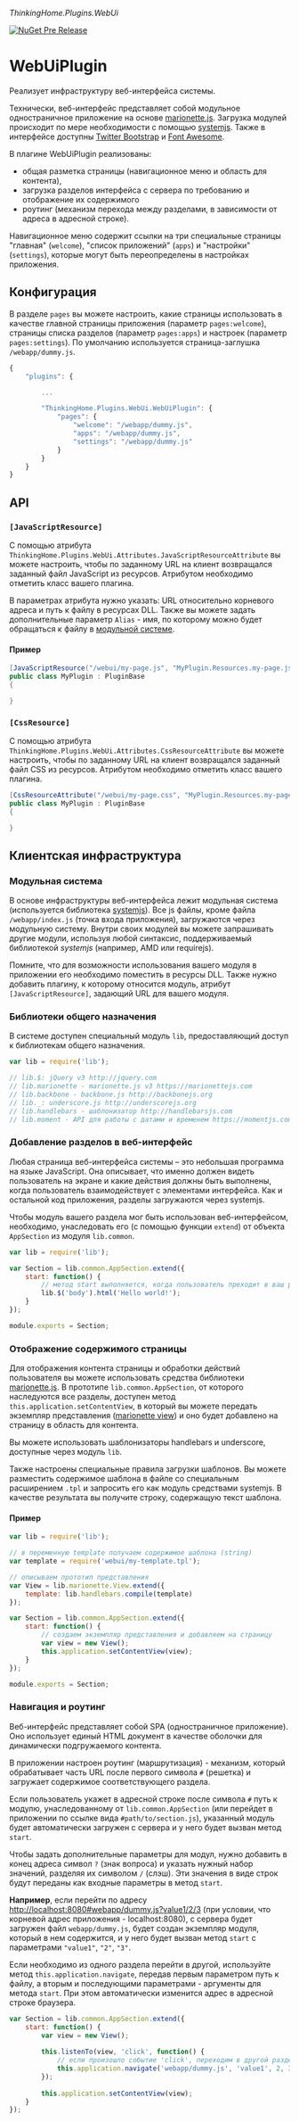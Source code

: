 *ThinkingHome.Plugins.WebUi*  

[![NuGet Pre Release](https://img.shields.io/nuget/vpre/ThinkingHome.Plugins.WebUi.svg)](https://www.nuget.org/packages/ThinkingHome.Plugins.WebUi)

# WebUiPlugin

Реализует инфраструктуру веб-интерфейса системы.

Технически, веб-интерфейс представляет собой модульное одностраничное приложение на основе [marionette.js](https://marionettejs.com). Загрузка модулей происходит по мере необходимости с помощью [systemjs](https://github.com/systemjs/systemjs). Также в интерфейсе доступны [Twitter Bootstrap](https://v4-alpha.getbootstrap.com) и [Font Awesome](http://fontawesome.io).

В плагине WebUiPlugin реализованы: 

- общая разметка страницы (навигационное меню и область для контента), 
- загрузка разделов интерфейса с сервера по требованию и отображение их содержимого
- роутинг (механизм перехода между разделами, в зависимости от адреса в адресной строке).

Навигационное меню содержит ссылки на три специальные страницы "главная" (`welcome`), "список приложений" (`apps`) и "настройки" (`settings`), которые могут быть переопределены в настройках приложения.

## Конфигурация

В разделе `pages` вы можете настроить, какие страницы использовать в качестве главной страницы приложения (параметр `pages:welcome`), страницы списка разделов (параметр `pages:apps`) и настроек (параметр `pages:settings`). По умолчанию используется страница-заглушка `/webapp/dummy.js`.

```js
{
    "plugins": {

        ...

        "ThinkingHome.Plugins.WebUi.WebUiPlugin": {
            "pages": {
                "welcome": "/webapp/dummy.js",
                "apps": "/webapp/dummy.js",
                "settings": "/webapp/dummy.js"
            }
        }
    }
}
```

## API

### `[JavaScriptResource]`

С помощью атрибута `ThinkingHome.Plugins.WebUi.Attributes.JavaScriptResourceAttribute` вы можете настроить, чтобы по заданному URL на клиент возвращался заданный файл JavaScript из ресурсов. Атрибутом необходимо отметить класс вашего плагина. 

В параметрах атрибута нужно указать: URL относительно корневого адреса и путь к файлу в ресурсах DLL. Также вы можете задать дополнительные параметр `Alias` - имя, по которому можно будет обращаться к файлу в [модульной системе](#Модульная-система). 

#### Пример

```csharp
[JavaScriptResource("/webui/my-page.js", "MyPlugin.Resources.my-page.js")]
public class MyPlugin : PluginBase
{

}
```

### `[CssResource]`

С помощью атрибута `ThinkingHome.Plugins.WebUi.Attributes.CssResourceAttribute` вы можете настроить, чтобы по заданному URL на клиент возвращался заданный файл CSS из ресурсов. Атрибутом необходимо отметить класс вашего плагина. 

```csharp
[CssResourceAttribute("/webui/my-page.css", "MyPlugin.Resources.my-page.css")]
public class MyPlugin : PluginBase
{

}
```

## Клиентская инфраструктура

### Модульная система

В основе инфраструктуры веб-интерфейса лежит модульная система (используется библиотека [systemjs](https://github.com/systemjs/systemjs)). Все js файлы, кроме файла `/webapp/index.js` (точка входа приложения), загружаются через модульную систему. Внутри своих модулей вы можете запрашивать другие модули, используя любой синтаксис, поддерживаемый библиотекой *systemjs* (например, AMD или requirejs).

Помните, что для возможности использования вашего модуля в приложении его необходимо поместить в ресурсы DLL. Также нужно добавить плагину, к которому относится модуль, атрибут `[JavaScriptResource]`, задающий URL для вашего модуля.

### Библиотеки общего назначения

В системе доступен специальный модуль `lib`, предоставляющий доступ к библиотекам общего назначения.

```js
var lib = require('lib');

// lib.$: jQuery v3 http://jquery.com
// lib.marionette - marionette.js v3 https://marionettejs.com
// lib.backbone - backbone.js http://backbonejs.org
// lib._: underscore.js http://underscorejs.org
// lib.handlebars - шаблонизатор http://handlebarsjs.com
// lib.moment - API для работы с датами и временем https://momentjs.com
```

### Добавление разделов в веб-интерфейс

Любая страница веб-интерфейса системы – это небольшая программа на языке JavaScript. Она описывает, что именно должен видеть пользователь на экране и какие действия должны быть выполнены, когда пользователь взаимодействует с элементами интерфейса. Как и остальной код приложения, разделы загружаются через systemjs.

Чтобы модуль вашего раздела мог быть использован веб-интерфейсом, необходимо, унаследовать его (с помощью функции `extend`) от объекта `AppSection` из модуля `lib.common`. 

```js
var lib = require('lib');

var Section = lib.common.AppSection.extend({
    start: function() {
        // метод start выполняется, когда пользователь преходит в ваш раздел
        lib.$('body').html('Hello world!');
    }
});

module.exports = Section;
```

### Отображение содержимого страницы

Для отображения контента страницы и обработки действий пользователя вы можете использовать средства библиотеки [marionette.js](https://marionettejs.com). В прототипе `lib.common.AppSection`, от которого наследуются все разделы, доступен метод `this.application.setContentView`, в который вы можете передать экземпляр представления ([marionette view](http://marionettejs.com/docs/master/marionette.view.html)) и оно будет добавлено на страницу в область для контента. 

Вы можете использовать шаблонизаторы handlebars и underscore, доступные через модуль `lib`. 

Также настроены специальные правила загрузки шаблонов. Вы можете разместить содержимое шаблона в файле со специальным расширением `.tpl` и запросить его как модуль средствами systemjs. В качестве результата вы получите строку, содержащую текст шаблона.  

#### Пример

```js
var lib = require('lib');

// в переменную template получаем содержимое шаблона (string) 
var template = require('webui/my-template.tpl'); 

// описываем прототип представления
var View = lib.marionette.View.extend({
    template: lib.handlebars.compile(template)
});

var Section = lib.common.AppSection.extend({
    start: function() {
        // создаем экземпляр представления и добавляем на страницу
        var view = new View();
        this.application.setContentView(view);
    }
});

module.exports = Section;
```

### Навигация и роутинг

Веб-интерфейс представляет собой SPA (одностраничное приложение). Оно использует единый HTML документ в качестве оболочки для динамически подгружаемого контента.

В приложении настроен роутинг (маршрутизация) - механизм, который обрабатывает часть URL после первого символа `#` (решетка) и загружает содержимое соответствующего раздела.

Если пользователь укажет в адресной строке после символа `#` путь к модулю, унаследованному от `lib.common.AppSection` (или перейдет в приложении по ссылке вида `#path/to/section.js`), указанный модуль будет автоматически загружен с сервера и у него будет вызван метод `start`.

Чтобы задать дополнительные параметры для модул, нужно добавить в конец адреса символ `?` (знак вопроса) и указать нужный набор значений, разделяя их символом `/` (слэш). Эти значения в виде строк будут переданы как входные параметры в метод `start`.  

**Например**, если перейти по адресу [http://localhost:8080#webapp/dummy.js?value1/2/3](http://localhost:8080#webapp/dummy.js?value1/2/3) (при условии, что корневой адрес приложения - localhost:8080), с сервера будет загружен файл `webapp/dummy.js`, будет создан экземпляр модуля, который в нем содержится, и у него будет вызван метод `start` с параметрами `"value1"`, `"2"`, `"3"`. 

Если необходимо из одного раздела перейти в другой, используйте метод `this.application.navigate`, передав первым параметром путь к файлу, а вторым и последующими параметрами - аргументы для метода `start`. При этом автоматически изменится адрес в адресной строке браузера.

```js
var Section = lib.common.AppSection.extend({
    start: function() {
        var view = new View();
        
        this.listenTo(view, 'click', function() {
            // если произошло событие 'click', переходим в другой раздел
            this.application.navigate('webapp/dummy.js', 'value1', 2, 3);
        });
        
        this.application.setContentView(view);
    }
});
